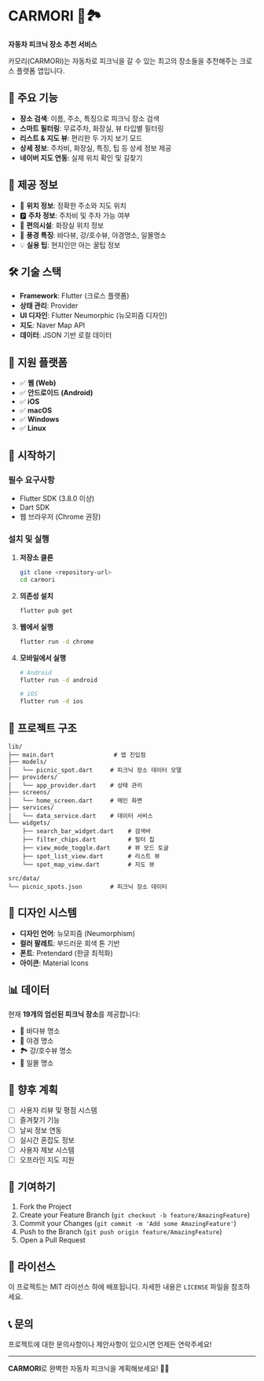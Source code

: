 # CARMORI 🚗🏞️

**자동차 피크닉 장소 추천 서비스**

카모리(CARMORI)는 자동차로 피크닉을 갈 수 있는 최고의 장소들을 추천해주는 크로스 플랫폼 앱입니다.

## 🌟 주요 기능

- **장소 검색**: 이름, 주소, 특징으로 피크닉 장소 검색
- **스마트 필터링**: 무료주차, 화장실, 뷰 타입별 필터링
- **리스트 & 지도 뷰**: 편리한 두 가지 보기 모드
- **상세 정보**: 주차비, 화장실, 특징, 팁 등 상세 정보 제공
- **네이버 지도 연동**: 실제 위치 확인 및 길찾기

## 🎯 제공 정보

- 📍 **위치 정보**: 정확한 주소와 지도 위치
- 🅿️ **주차 정보**: 주차비 및 주차 가능 여부
- 🚻 **편의시설**: 화장실 위치 정보
- 🌊 **풍경 특징**: 바다뷰, 강/호수뷰, 야경명소, 일몰명소
- 💡 **실용 팁**: 현지인만 아는 꿀팁 정보

## 🛠️ 기술 스택

- **Framework**: Flutter (크로스 플랫폼)
- **상태 관리**: Provider
- **UI 디자인**: Flutter Neumorphic (뉴모피즘 디자인)
- **지도**: Naver Map API
- **데이터**: JSON 기반 로컬 데이터

## 📱 지원 플랫폼

- ✅ **웹 (Web)**
- ✅ **안드로이드 (Android)**
- ✅ **iOS**
- ✅ **macOS**
- ✅ **Windows**
- ✅ **Linux**

## 🚀 시작하기

### 필수 요구사항

- Flutter SDK (3.8.0 이상)
- Dart SDK
- 웹 브라우저 (Chrome 권장)

### 설치 및 실행

1. **저장소 클론**
   ```bash
   git clone <repository-url>
   cd carmori
   ```

2. **의존성 설치**
   ```bash
   flutter pub get
   ```

3. **웹에서 실행**
   ```bash
   flutter run -d chrome
   ```

4. **모바일에서 실행**
   ```bash
   # Android
   flutter run -d android
   
   # iOS
   flutter run -d ios
   ```

## 📂 프로젝트 구조

```
lib/
├── main.dart                 # 앱 진입점
├── models/
│   └── picnic_spot.dart     # 피크닉 장소 데이터 모델
├── providers/
│   └── app_provider.dart    # 상태 관리
├── screens/
│   └── home_screen.dart     # 메인 화면
├── services/
│   └── data_service.dart    # 데이터 서비스
└── widgets/
    ├── search_bar_widget.dart    # 검색바
    ├── filter_chips.dart         # 필터 칩
    ├── view_mode_toggle.dart     # 뷰 모드 토글
    ├── spot_list_view.dart       # 리스트 뷰
    └── spot_map_view.dart        # 지도 뷰

src/data/
└── picnic_spots.json        # 피크닉 장소 데이터
```

## 🎨 디자인 시스템

- **디자인 언어**: 뉴모피즘 (Neumorphism)
- **컬러 팔레트**: 부드러운 회색 톤 기반
- **폰트**: Pretendard (한글 최적화)
- **아이콘**: Material Icons

## 📊 데이터

현재 **19개의 엄선된 피크닉 장소**를 제공합니다:

- 🌊 바다뷰 명소
- 🌙 야경 명소  
- 🏞️ 강/호수뷰 명소
- 🌅 일몰 명소

## 🔮 향후 계획

- [ ] 사용자 리뷰 및 평점 시스템
- [ ] 즐겨찾기 기능
- [ ] 날씨 정보 연동
- [ ] 실시간 혼잡도 정보
- [ ] 사용자 제보 시스템
- [ ] 오프라인 지도 지원

## 🤝 기여하기

1. Fork the Project
2. Create your Feature Branch (`git checkout -b feature/AmazingFeature`)
3. Commit your Changes (`git commit -m 'Add some AmazingFeature'`)
4. Push to the Branch (`git push origin feature/AmazingFeature`)
5. Open a Pull Request

## 📄 라이선스

이 프로젝트는 MIT 라이선스 하에 배포됩니다. 자세한 내용은 `LICENSE` 파일을 참조하세요.

## 📞 문의

프로젝트에 대한 문의사항이나 제안사항이 있으시면 언제든 연락주세요!

---

**CARMORI**로 완벽한 자동차 피크닉을 계획해보세요! 🚗✨